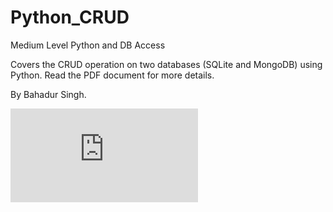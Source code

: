 # Python_CRUD
Medium Level Python and DB Access

Covers the CRUD operation on two databases (SQLite and MongoDB) using Python. 
Read the PDF document for more details.

By Bahadur Singh. 

![alt text]( https://github.com/BS230003/Python_CRUD/blob/main/Step%20by%20Step%20Guide%20to%20Create%20Python_MongoDB_sqlite3_CRUD%20Application1.pdf "Logo ")

